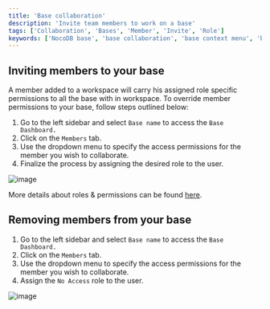```yaml
---
title: 'Base collaboration'
description: 'Invite team members to work on a base'
tags: ['Collaboration', 'Bases', 'Member', 'Invite', 'Role']
keywords: ['NocoDB base', 'base collaboration', 'base context menu', 'base owner', 'base collaboration', 'base actions', 'base settings', 'base administration', 'base organization']
---
```


## Inviting members to your base
A member added to a workspace will carry his assigned role specific permissions to all the base with in workspace. To override member permissions to your base, follow steps outlined below:

1. Go to the left sidebar and select `Base name` to access the `Base Dashboard.`
2. Click on the `Members` tab.
3. Use the dropdown menu to specify the access permissions for the member you wish to collaborate.
4. Finalize the process by assigning the desired role to the user.

![image](/img/v2/base/base-collaboration.png)

More details about roles & permissions can be found [here](/roles-and-permissions/overview).

## Removing members from your base
1. Go to the left sidebar and select `Base name` to access the `Base Dashboard.`
2. Click on the `Members` tab.
3. Use the dropdown menu to specify the access permissions for the member you wish to collaborate.
4. Assign the `No Access` role to the user.

![image](/img/v2/base/base-collaboration.png)


